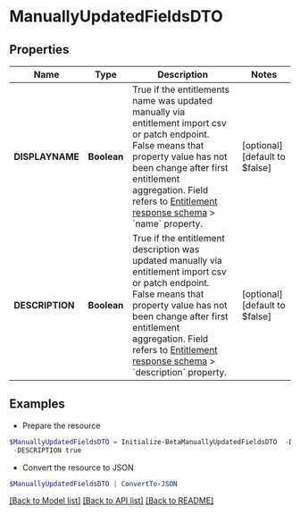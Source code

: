 # ManuallyUpdatedFieldsDTO
## Properties

Name | Type | Description | Notes
------------ | ------------- | ------------- | -------------
**DISPLAYNAME** | **Boolean** | True if the entitlements name was updated manually via entitlement import csv or patch endpoint.  False means that property value has not been change after first entitlement aggregation. Field refers to [Entitlement response schema](https://developer.sailpoint.com/idn/api/beta/get-entitlement) &gt; &#x60;name&#x60; property. | [optional] [default to $false]
**DESCRIPTION** | **Boolean** | True if the entitlement description was updated manually via entitlement import csv or patch endpoint.  False means that property value has not been change after first entitlement aggregation. Field refers to [Entitlement response schema](https://developer.sailpoint.com/idn/api/beta/get-entitlement) &gt; &#x60;description&#x60; property. | [optional] [default to $false]

## Examples

- Prepare the resource
```powershell
$ManuallyUpdatedFieldsDTO = Initialize-BetaManuallyUpdatedFieldsDTO  -DISPLAYNAME true `
 -DESCRIPTION true
```

- Convert the resource to JSON
```powershell
$ManuallyUpdatedFieldsDTO | ConvertTo-JSON
```

[[Back to Model list]](../README.md#documentation-for-models) [[Back to API list]](../README.md#documentation-for-api-endpoints) [[Back to README]](../README.md)

